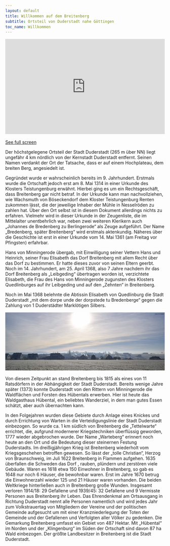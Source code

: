 ```yaml
---
layout: default
title: Willkommen auf dem Breitenberg
subtitle: Ortsteil von Duderstadt nahe Göttingen
toc_name: Willkommen
---
```


<iframe width="100%" height="300px" frameborder="0" allowfullscreen allow="geolocation" src="https://umap.openstreetmap.de/en/map/breitenberg_66210?scaleControl=false&miniMap=false&scrollWheelZoom=false&zoomControl=true&editMode=disabled&moreControl=true&searchControl=null&tilelayersControl=null&embedControl=null&datalayersControl=true&onLoadPanel=none&captionBar=false&captionMenus=true"></iframe><p><a href="https://umap.openstreetmap.de/en/map/breitenberg_66210?scaleControl=false&miniMap=false&scrollWheelZoom=true&zoomControl=true&editMode=disabled&moreControl=true&searchControl=null&tilelayersControl=null&embedControl=null&datalayersControl=true&onLoadPanel=none&captionBar=false&captionMenus=true">See full screen</a></p>
<p>
Der höchstgelegene Ortsteil der Stadt Duderstadt (265 m über NN) liegt ungefähr
4 km nördlich von der Kernstadt Duderstadt entfernt. Seinen Namen verdankt der
Ort der Tatsache, dass er auf einem Hochplateau, dem breiten Berg, angesiedelt ist.
</p>
<p>
Gegründet wurde er wahrscheinlich bereits im 9. Jahrhundert. Erstmals wurde die
Ortschaft jedoch erst am 8. Mai 1314 in einer Urkunde des Klosters Teistungenburg
erwähnt. Hierbei ging es um ein Rechtsgeschäft, dass Breitenberg gar nicht betraf.
In der Urkunde kann man nachvollziehen, wie Wachsmuth von Böseckendorf dem Kloster
Teistungenburg Renten zukommen lässt, die der jeweilige Inhaber der Mühle in
Nesselröden zu zahlen hat. Über den Ort selbst ist in diesem Dokument
allerdings nichts zu erfahren. Vielmehr wird in dieser Urkunde in der
Zeugenliste, die im Mittelalter unentbehrlich war, neben zwei weiteren
Klerikern auch „Johannes de Bredenberg zu Berlingerode“ als Zeuge aufgeführt. Der
Name „Bredenberg, später Breitenberg“ wird erstmals aktenkundig. Näheres über die
Geschichte ist erst in einer Urkunde vom 14. Mai 1361 (am Freitag vor Pfingsten)
erfahrbar.
</p>
<p>
Hans von Minningerode übergab, mit Einwilligung seiner Vettern Hans und Heinrich,
seiner Frau Elisabeth das Dorf Breitenberg mit allem Recht über das Dorf zu
bestimmen. Er hatte dieses zuvor von seinen Eltern geerbt. Noch im 14. Jahrhundert,
am 25. April 1368, also 7 Jahre nachdem ihr das Dorf Breitenberg als „Leibgeding“
übertragen worden ist, verzichtete Elisabeth, die Frau des Hans von Minningerode
zugunsten des Klosters Quedlinburges auf ihr Leibgeding und auf den „Zehnten“ in
Breitenberg.
</p>
<p>Noch im Mai 1368 belehnte die Abtissin Elisabeth von Quedlinburg die Stadt Duderstadt „mit dem dorpe unde der dorpstede tu Bredenberge“ gegen die Zahlung von 1 Duderstädter Marklötigen Silbers.
</p>

<a href="#" class="image featured"><img src="images/bb_12_2017_winter-morgen.jpg" alt="" /></a>

<p>Von diesem Zeitpunkt an stand Breitenberg bis 1815 als eines von 11 Ratsdörfern in der Abhängigkeit der Stadt Duderstadt. Bereits wenige Jahre später (1373) konnte Duderstadt von den Rittern von Minningerode die Waldflächen und Forsten des Hübentals erwerben. Hier ist heute das Waldgasthaus Hübental, ein beliebtes Wanderziel, in dem man gutes Essen schätzt, aber auch übernachten kann.
</p>
<p>In den Folgejahren  wurden diese Gebiete durch Anlage eines Knickes und durch Errichtung von Warten in die Verteidigungslinie der Stadt Duderstadt einbezogen. So wurde ca. 1 km südlich von Breitenberg die „Tettelwarte“ errichtet, die, aufgrund modernerer Kriegstechniken überflüssig geworden, 1777 wieder abgebrochen wurde. Der Name „Warteberg“ erinnert  noch heute an den Ort und die Bedeutung dieser steinernen Festung Duderstadts. Im dreißigjährigen Krieg ist Breitenberg wiederholt vom Kriegsgeschehen betroffen gewesen.
So lässt der „tolle Christian“, Herzog von Braunschweig, im Juli 1622 Breitenberg in Flammen aufgehen. 1635 überfallen die Schweden das Dorf , rauben, plündern und zerstören viele Gebäude. Waren es 1618 etwa 150 Einwohner in Breitenberg, so gab es 1648 nur noch 6 Häuser, die bewohnbar waren.
Erst im Jahre 1670 betrug die Einwohnerzahl wieder 125 und 21 Häuser waren vorhanden.
Die beiden Weltkriege hinterließen auch in Breitenberg große Wunden. Insgesamt verloren 1914/18: 29 Gefallene und 1939/45: 32 Gefallene und 9 Vermisste Personen aus Breitenberg ihr Leben. Das Ehrendenkmal am Ortsausgang in Richtung Duderstadt nennt alle Personen namentlich und wird jedes Jahr zum Volkstrauertag von Mitgliedern der Vereine und der politischen Gemeinde aufgesucht um mit einer Kranzniederlegung der Toten der Gemeinde und der Gefallenen und Verfolgten aller Völker zu gedenken.
Die Gemarkung Breitenberg umfasst ein Gebiet von 487 Hektar. Mit „Hübental“ im Norden und der „Klingenburg“ im Süden der Ortschaft sind davon 87 ha Wald einbezogen. Der größte Landbesitzer in Breitenberg ist die Stadt Duderstadt.
</p>

